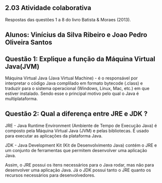 ## 2.03 Atividade colaborativa
Respostas das questões 1 a 8 do livro Batista & Moraes (2013).

## Alunos: Vinícius da Silva Ribeiro e Joao Pedro Oliveira Santos

## Questão 1: Explique a função da Máquina Virtual Java(JVM)

Máquina Virtual Java (Java Virtual Machine) - é o responsável por interpretar o código Java complilado em formato bytecode (.class) e traduzir para o sistema operacional (Windows, Linux, Mac, etc.) em que estiver instalado. Sendo esse o principal motivo pelo qual o Java é multiplataforma.

## Questão 2: Qual a diferença entre JRE e JDK ?

JRE - Java Runtime Environment (Ambiente de Tempo de Execução Java) é composto pela Máquina Virtual Java (JVM) e pelas bibliotecas. É usado para executar as aplicações da plataforma Java.

JDK - Java Development Kit (Kit de Desenvolvimento Java) contém o JRE e um conjunto de ferramentas que permitem desenvolver uma aplicação Java.

Assim, o JRE possui os itens necessários para o Java rodar, mas não para desenvolver uma aplicação Java. Já o JDK possui tanto o JRE quanto os recursos necessários para desenvolvedores.
